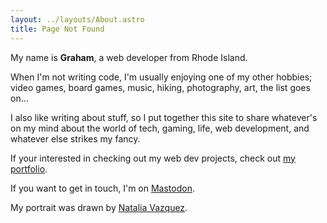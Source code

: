 ```yaml
---
layout: ../layouts/About.astro
title: Page Not Found
---
```


My name is **Graham**, a web developer from Rhode Island.

When I'm not writing code, I'm usually enjoying one of my other hobbies; video games, board games, music, hiking, photography, art, the list goes on...

I also like writing about stuff, so I put together this site to share whatever's on my mind about the world of tech, gaming, life, web development, and whatever else strikes my fancy.

If your interested in checking out my web dev projects, check out [my portfolio](https://ghall.dev/).

If you want to get in touch, I'm on <a rel="me" href="https://home.social/@ghalldev">Mastodon</a>.

My portrait was drawn by [Natalia Vazquez](https://www.nataliavazquezgarcia.com).
